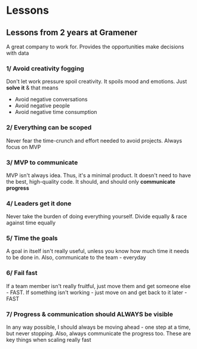 # Lessons

## Lessons from 2 years at Gramener

A great company to work for. Provides the opportunities make decisions with data


### 1/ Avoid creativity fogging

Don't let work pressure spoil creativity. It spoils mood and emotions. Just **solve it** & that means

- Avoid negative conversations
- Avoid negative people
- Avoid negative time consumption


### 2/ Everything can be scoped

Never fear the time-crunch and effort needed to avoid projects. Always focus on MVP 


### 3/ MVP to communicate

MVP isn't always idea. Thus, it's a minimal product. It doesn't need to have the best, high-quality code. It should, and should only **communicate progress**


### 4/ Leaders get it done

Never take the burden of doing everything yourself. Divide equally & race against time equally


### 5/ Time the goals

A goal in itself isn't really useful, unless you know how much time it needs to be done in. Also, communicate to the team - everyday


### 6/ Fail fast

If a team member isn't really fruitful, just move them and get someone else - FAST. If something isn't working - just move on and get back to it later - FAST


### 7/ Progress & communication should ALWAYS be visible

In any way possible, I should always be moving ahead - one step at a time, but never stopping. Also, always communicate the progress too. These are key things when scaling really fast